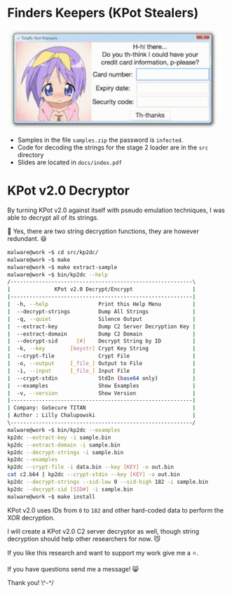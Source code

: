 # Finders Keepers (KPot Stealers)

![anime credit card](docs/img/anime-credit-card.gif)

- Samples in the file `samples.zip` the password is `infected`.
- Code for decoding the strings for the stage 2 loader are in the `src` directory
- Slides are located in `docs/index.pdf`

# KPot v2.0 Decryptor

By turning KPot v2.0 against itself with pseudo emulation techniques, I was able to decrypt all of its strings.

:notebook: Yes, there are two string decryption functions, they are however redundant. :laughing:

```bash
malware@work ~$ cd src/kp2dc/
malware@work ~$ make
malware@work ~$ make extract-sample
malware@work ~$ bin/kp2dc --help
/----------------------------------------------------------\
|              KPot v2.0 Decrypt/Encrypt                   |
|----------------------------------------------------------|
|  -h, --help                Print this Help Menu          |
|  --decrypt-strings         Dump All Strings              |
|  -q, --quiet               Silence Output                |
|  --extract-key             Dump C2 Server Decryption Key |
|  --extract-domain          Dump C2 Domain                |
|  --decrypt-sid      [#]    Decrypt String by ID          |
|  -k, --key        [keystr] Crypt Key String              |
|  --crypt-file              Crypt File                    |
|  -o, --output     [_file_] Output to File                |
|  -i, --input      [_file_] Input File                    |
|  --crypt-stdin             StdIn (base64 only)           |
|  --examples                Show Examples                 |
|  -v, --version             Show Version                  |
|----------------------------------------------------------|
| Company: GoSecure TITAN                                  |
| Author : Lilly Chalupowski                               |
\----------------------------------------------------------/
malware@work ~$ bin/kp2dc --examples
kp2dc --extract-key -i sample.bin
kp2dc --extract-domain -i sample.bin
kp2dc --decrypt-strings -i sample.bin
kp2dc --examples
kp2dc --crypt-file -i data.bin --key [KEY] -o out.bin
cat c2.b64 | kp2dc --crypt-stdin --key [KEY] -o out.bin
kp2dc --decrypt-strings --sid-low 0 --sid-high 182 -i sample.bin
kp2dc --decrypt-sid [SID#] -i sample.bin
malware@work ~$ make install
```

KPot v2.0 uses IDs from `0` to `182` and other hard-coded data to perform the XOR decryption.

I will create a KPot v2.0 C2 server decryptor as well, though string decryption should help other researchers for now. :smirk_cat:

If you like this research and want to support my work give me a :star:.

If you have questions send me a message! :smile_cat:

Thank you! \\^-^/
